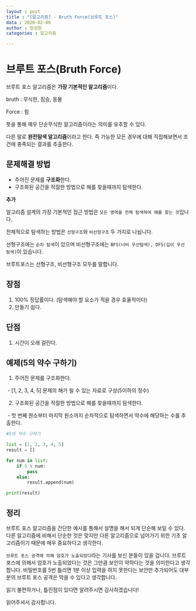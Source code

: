 ```yaml
---
layout : post
title : "[알고리즘] - Bruth Force(브루트 포스)"
data : 2020-02-09
author : 장성원
categories : 알고리즘

---
```



# 브루트 포스(Bruth Force)

브루트 포스 알고리즘은 **가장 기본적인 알고리즘**이다.

bruth : 무식한, 짐승, 동물

Force : 힘

뜻을 통해 매우 단순무식한 알고리즘이라는 의미를 유추할 수 있다.

다른 말로 **완전탐색 알고리즘**이라고 한다. 즉 가능한 모든 경우에 대해 직접해보면서 조건에 충족되는 결과를 추출한다.





## 문제해결 방법

- 주어진 문제를 **구조화**한다.
- 구조화된 공간을 적절한 방법으로 해를 찾을때까지 탐색한다.



**추가**

알고리즘 설계의 가장 기본적인 접근 방법은 `모든 영역을 전체 탐색하여 해를 찾는 것`입니다.

전체적으로 탐색하는 방법은  `선형구조`와 `비선형구조` 두 가지로 나뉩니다.

선형구조에는 `순차 탐색`이 있으며 비선형구조에는 `BFS(너비 우선탐색), DFS(깊이 우선 탐색)`이 있습니다.

브루트포스는 선형구조, 비선형구조 모두를 말합니다.





## 장점

1. 100% 정답률이다. (탐색해야 할 요소가 적을 경우 효율적이다)
2. 만들기 쉽다.





## 단점

1.  시간이 오래 걸린다.





## 예제(5의 약수 구하기)

1. 주어진 문제를 구조화한다.

​        - [1, 2, 3, 4, 5]  문제의 해가 될 수 있는 자료로 구성(5이하의 정수)

2. 구조화된 공간을 적절한 방법으로 해를 찾을때까지 탐색한다.

​        -  첫 번째 원소부터 마지막 원소까지 순차적으로 탐색하면서 약수에 해당하는 수를 추출한다.



```python
#5의 약수 구하기

list = [1, 2, 3, 4, 5]
result = []

for num in list:
    if 5 % num:
        pass
    else:
        result.append(num)

print(result)
```





## 정리

브루트 포스  알고리즘을 간단한 예시를 통해서 설명을 해서 되게 단순해 보일 수 있다.  다른 알고리즘에 비해서 단순한 것은 맞지만 다른 알고리즘으로 넘어가기 위한 기초 알고리즘이기 때문에  매우 중요하다고 생각한다.



`브루트 포스 공격에 의해 암호가 노출되었다`라는 기사를 보신 분들이 있을 겁니다.  브루트 포스에 의해서 암호가 노출되었다는 것은 그만큼 보안이 약하다는 것을 의미한다고 생각합니다. 비밀번호를 5번 틀리면 1분 이상 입력을 하지 못한다는 보안만 추가되어도 대부분의 브루트 포스 공격은 막을 수 있다고 생각합니다. 



읽기 불편하거나, 틀린점이 있다면 알려주시면 감사하겠습니다!

읽어주셔서 감사합니다.





